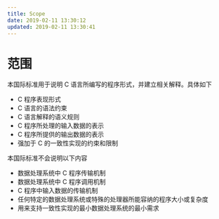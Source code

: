 ```yaml
---
title: Scope
date: 2019-02-11 13:30:12
updated: 2019-02-11 13:30:41
---
```


# 范围

本国际标准用于说明 C 语言所编写的程序形式，并建立相关解释。具体如下

-   C 程序表现形式
-   C 语言的语法约束
-   C 语言解释的语义规则
-   C 程序所处理的输入数据的表示
-   C 程序所提供的输出数据的表示
-   强加于 C 的一致性实现的约束和限制

本国际标准不会说明以下内容

-   数据处理系统中 C 程序传输机制
-   数据处理系统中 C 程序调用机制
-   C 程序中输入数据的传输机制
-   任何特定的数据处理系统或特殊的处理器所能容纳的程序大小或复杂度
-   用来支持一致性实现的最小数据处理系统的最小需求
